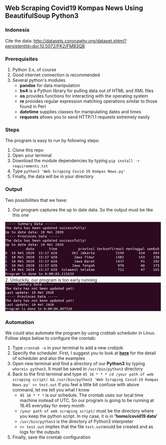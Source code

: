 ## Web Scraping Covid19 Kompas News Using BeautifulSoup Python3
### Indonesia

Cite the data: http://datasets.coronawhy.org/dataset.xhtml?persistentId=doi:10.5072/FK2/FMB3QB

### Prerequisites
1. Python 3.x, of course
2. Good internet connection is recommended
3. Several python's modules
   - **pandas** for data manipulation
   - **bs4** is a Python library for pulling data out of HTML and XML files
   - **os** provides functions for interacting with the operating system
   - **re** provides regular expression matching operations similar to those found in Perl
   - **datetime** supplies classes for manipulating dates and times
   - **requests** allows you to send HTTP/1.1 requests extremely easily

### Steps
The program is easy to run by following steps:
1. Clone this repo
2. Open your terminal
3. Download the module dependencies by typing `pip install -r requirements.txt`
4. Type `python3 'Web Scraping Covid-19 Kompas News.py'`
5. Finally, the data will be in your directory

### Output
Two possibilities that we have:
1. Our program captures the up to date data. So the output must be like this one
<img src='img/Screenshot from 2020-05-10 18-35-28.png' alt='uptodate' class='center'>
2. Unluckily, our program is too early running
<img src='img/Screenshot from 2020-05-10 18-36-33.png' alt='not-uptodate' class='center'>

### Automation
We could also automate the program by using crobtab scheduler in Linux. Follow steps below to configure the crontab:
1. Type `crontab -e` in your terminal to add a new crobjob
2. Specify the scheduler. First, I suggest you to look at [**here**](https://crontab.guru/) for the detail of scheduler and also the examples
3. Open new terminal and find a directory of our **Python3** by typing `whereis python3`. It must be saved in `/usr/bin/python3` directory
4. Back to the first terminal and type `45 16 * * * cd /your path of web scraping script/ && /usr/bin/python3 'Web Scraping Covid-19 Kompas News.py' >> test.out`
   If you feel a little bit confuse with above command, let me tell you what I know
   - `45 16 * * *` is our schedule. The crontab uses our local time machine instead of UTC. So our program is going to be running at 16.45 everyday for every month
   - `/your path of web scraping script/` must be the directory where you keep the python script. In my case, it is in **'home/covid19 data'**
   - `/usr/bin/python3` is the directory of Python3 interpreter
   - `>> test.out` implies that the file `test.out`would be created and as logs for the outputs
5. Finally, save the crontab configuration

